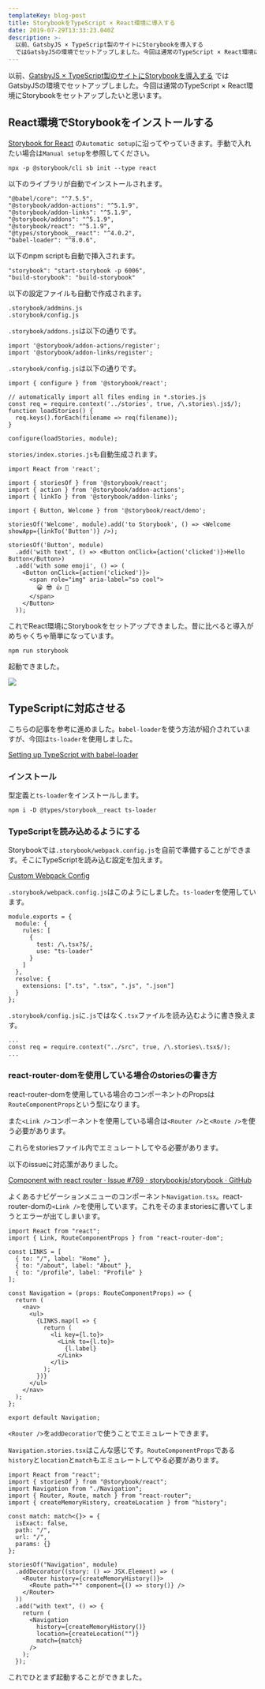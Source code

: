 ```yaml
---
templateKey: blog-post
title: StorybookをTypeScript × React環境に導入する
date: 2019-07-29T13:33:23.040Z
description: >-
  以前、GatsbyJS × TypeScript製のサイトにStorybookを導入する
  ではGatsbyJSの環境でセットアップしました。今回は通常のTypeScript × React環境にStorybookをセットアップしたいと思います。
---
```

以前、[GatsbyJS × TypeScript製のサイトにStorybookを導入する](https://blog.kwst.site/201906081608/) ではGatsbyJSの環境でセットアップしました。今回は通常のTypeScript × React環境にStorybookをセットアップしたいと思います。

## React環境でStorybookをインストールする

[Storybook for React](https://storybook.js.org/docs/guides/guide-react/) の`Automatic setup`に沿ってやっていきます。手動で入れたい場合は`Manual setup`を参照してください。

```
npx -p @storybook/cli sb init --type react
```

以下のライブラリが自動でインストールされます。

```
"@babel/core": "^7.5.5",
"@storybook/addon-actions": "^5.1.9",
"@storybook/addon-links": "^5.1.9",
"@storybook/addons": "^5.1.9",
"@storybook/react": "^5.1.9",
"@types/storybook__react": "^4.0.2",
"babel-loader": "^8.0.6",
```

以下のnpm scriptも自動で挿入されます。

```
"storybook": "start-storybook -p 6006",
"build-storybook": "build-storybook"
```

以下の設定ファイルも自動で作成されます。

```
.storybook/addmins.js
.storybook/config.js
```

`.storybook/addons.js`は以下の通りです。

```
import '@storybook/addon-actions/register';
import '@storybook/addon-links/register';
```

`.storybook/config.js`は以下の通りです。

```
import { configure } from '@storybook/react';

// automatically import all files ending in *.stories.js
const req = require.context('../stories', true, /\.stories\.js$/);
function loadStories() {
  req.keys().forEach(filename => req(filename));
}

configure(loadStories, module);
```

`stories/index.stories.js`も自動生成されます。

```
import React from 'react';

import { storiesOf } from '@storybook/react';
import { action } from '@storybook/addon-actions';
import { linkTo } from '@storybook/addon-links';

import { Button, Welcome } from '@storybook/react/demo';

storiesOf('Welcome', module).add('to Storybook', () => <Welcome showApp={linkTo('Button')} />);

storiesOf('Button', module)
  .add('with text', () => <Button onClick={action('clicked')}>Hello Button</Button>)
  .add('with some emoji', () => (
    <Button onClick={action('clicked')}>
      <span role="img" aria-label="so cool">
        😀 😎 👍 💯
      </span>
    </Button>
  ));
```

これでReact環境にStorybookをセットアップできました。昔に比べると導入がめちゃくちゃ簡単になっています。

```
npm run storybook
```

起動できました。

![](/img/スクリーンショット-2019-07-29-22.23.10.png)

## TypeScriptに対応させる

こちらの記事を参考に進めました。`babel-loader`を使う方法が紹介されていますが、今回は`ts-loader`を使用しました。

[Setting up TypeScript with babel-loader](https://storybook.js.org/docs/configurations/typescript-config/#setting-up-typescript-with-babel-loader)

### インストール

型定義と`ts-loader`をインストールします。

```
npm i -D @types/storybook__react ts-loader

```

### TypeScriptを読み込めるようにする

Storybookでは`.storybook/webpack.config.js`を自前で準備することができます。そこにTypeScriptを読み込む設定を加えます。

[Custom Webpack Config](https://storybook.js.org/docs/configurations/custom-webpack-config/#full-control-mode--default)

`.storybook/webpack.config.js`はこのようにしました。`ts-loader`を使用しています。

```
module.exports = {
  module: {
    rules: [
      {
        test: /\.tsx?$/,
        use: "ts-loader"
      }
    ]
  },
  resolve: {
    extensions: [".ts", ".tsx", ".js", ".json"]
  }
};
```

`.storybook/config.js`に`.js`ではなく`.tsx`ファイルを読み込むように書き換えます。

```
...
const req = require.context("../src", true, /\.stories\.tsx$/);
...
```

### react-router-domを使用している場合のstoriesの書き方

react-router-domを使用している場合のコンポーネントのPropsは`RouteComponentProps`という型になります。

また`<Link />`コンポーネントを使用している場合は`<Router />`と`<Route />`を使う必要があります。

これらをstoriesファイル内でエミュレートしてやる必要があります。

以下のissueに対応策がありました。

[Component with react router · Issue #769 · storybookjs/storybook · GitHub](https://github.com/storybookjs/storybook/issues/769#issuecomment-386532144)

よくあるナビゲーションメニューのコンポーネント`Navigation.tsx`。react-router-domの`<Link />`を使用しています。これをそのままstoriesに書いてしまうとエラーが出てしまいます。

```
import React from "react";
import { Link, RouteComponentProps } from "react-router-dom";

const LINKS = [
  { to: "/", label: "Home" },
  { to: "/about", label: "About" },
  { to: "/profile", label: "Profile" }
];

const Navigation = (props: RouteComponentProps) => {
  return (
    <nav>
      <ul>
        {LINKS.map(l => {
          return (
            <li key={l.to}>
              <Link to={l.to}>
                {l.label}
              </Link>
            </li>
          );
        })}
      </ul>
    </nav>
  );
};

export default Navigation;
```

`<Router />`を`addDecoratior`で使うことでエミュレートできます。

`Navigation.stories.tsx`はこんな感じです。`RouteComponentProps`である`history`と`location`と`match`もエミュレートしてやる必要があります。

```
import React from "react";
import { storiesOf } from "@storybook/react";
import Navigation from "./Navigation";
import { Router, Route, match } from "react-router";
import { createMemoryHistory, createLocation } from "history";

const match: match<{}> = {
  isExact: false,
  path: "/",
  url: "/",
  params: {}
};

storiesOf("Navigation", module)
  .addDecorator((story: () => JSX.Element) => (
    <Router history={createMemoryHistory()}>
      <Route path="*" component={() => story()} />
    </Router>
  ))
  .add("with text", () => {
    return (
      <Navigation
        history={createMemoryHistory()}
        location={createLocation("")}
        match={match}
      />
    );
  });
```

これでひとまず起動することができました。

